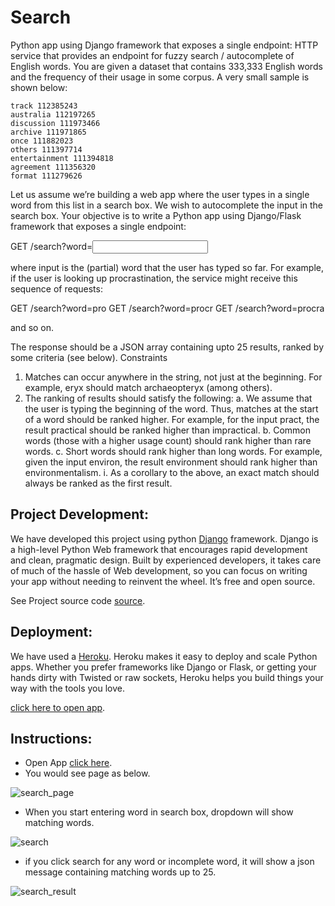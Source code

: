 # Search
Python app using Django framework that exposes a single endpoint: HTTP service that provides an endpoint for fuzzy search / autocomplete of English words.
You are given a dataset that contains 333,333 English words and the frequency of their usage in
some corpus. A very small sample is shown below:

	track 112385243
	australia 112197265
	discussion 111973466
	archive 111971865
	once 111882023
	others 111397714
	entertainment 111394818
	agreement 111356320
	format 111279626
Let us assume we’re building a web app where the user types in a single word from this list in a
search box. We wish to autocomplete the input in the search box.
Your objective is to write a Python app using Django/Flask framework that exposes a single
endpoint:

GET /search?word=<input>

where input is the (partial) word that the user has typed so far. For example, if the user is looking
up procrastination, the service might receive this sequence of requests:

GET /search?word=pro
GET /search?word=procr
GET /search?word=procra

and so on.

The response should be a JSON array containing upto 25 results, ranked by some criteria (see
below).
Constraints

1. Matches can occur anywhere in the string, not just at the beginning. For example, eryx
should match archaeopteryx (among others).
2. The ranking of results should satisfy the following:
a. We assume that the user is typing the beginning of the word. Thus, matches at the
start of a word should be ranked higher. For example, for the input pract, the result
practical should be ranked higher than impractical.
b. Common words (those with a higher usage count) should rank higher than rare
words.
c. Short words should rank higher than long words. For example, given the input
environ, the result environment should rank higher than environmentalism.
i. As a corollary to the above, an exact match should always be ranked as the
first result.

## Project Development:

We have developed this project using python [Django](https://docs.djangoproject.com/en/2.2/framework) framework.
Django is a high-level Python Web framework that encourages rapid development and clean, pragmatic design. Built by experienced developers, it takes care of much of the hassle of Web development, so you can focus on writing your app without needing to reinvent the wheel. It’s free and open source.

See Project source code [source](https://github.com/shailendrasingh98/Search_Page).

## Deployment:

We have used a [Heroku](https://devcenter.heroku.com/categories/python-support). Heroku makes it easy to deploy and scale Python apps. Whether you prefer frameworks like Django or Flask, or getting your hands dirty with Twisted or raw sockets, Heroku helps you build things your way with the tools you love.

[click here to open app](https://shailu-search-app.herokuapp.com/).

## Instructions:
* Open App [click here](https://shailu-search-app.herokuapp.com/).
* You would see page as below.

![search_page](https://github.com/shailendrasingh98/Search_Page/blob/master/images/search_page.PNG)

* When you start entering word in search box, dropdown will show matching words.

![search](https://github.com/shailendrasingh98/Search_Page/blob/master/images/word_search.PNG)

* if you click search for any word or incomplete word, it will show a json message containing matching words up to 25.

![search_result](https://github.com/shailendrasingh98/Search_Page/blob/master/images/search_result.PNG)

